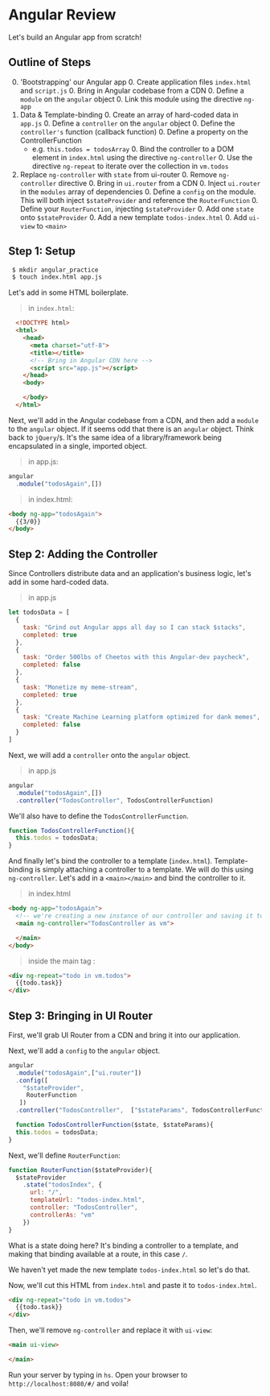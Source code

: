 # Angular Review

Let's build an Angular app from scratch!

## Outline of Steps
  0. 'Bootstrapping' our Angular app
    0. Create application files `index.html` and `script.js`
    0. Bring in Angular codebase from a CDN
    0. Define a `module` on the `angular` object
    0. Link this module using the directive `ng-app`
  0. Data & Template-binding
    0. Create an array of hard-coded data in `app.js`
    0. Define a `controller` on the `angular` object
    0. Define the `controller's`  function (callback function)
    0. Define a property on the ControllerFunction
      - e.g. `this.todos = todosArray`
    0. Bind the controller to a DOM element in `index.html` using the directive `ng-controller`
    0. Use the directive `ng-repeat` to iterate over the collection in `vm.todos`
  0. Replace `ng-controller` with `state` from ui-router
    0. Remove `ng-controller` directive
    0. Bring in `ui.router` from a CDN
    0. Inject `ui.router` in the `modules` array of dependencies
    0. Define a `config` on the module. This will both inject `$stateProvider` and reference the `RouterFunction`
    0. Define your `RouterFunction`, injecting `$stateProvider`
    0. Add one `state` onto `$stateProvider`
    0. Add a new template `todos-index.html`
    0. Add `ui-view` to `<main>`

## Step 1: Setup

```bash
 $ mkdir angular_practice
 $ touch index.html app.js
```

Let's add in some HTML boilerplate.

> in `index.html`:

```HTML
  <!DOCTYPE html>
  <html>
    <head>
      <meta charset="utf-8">
      <title></title>
      <!-- Bring in Angular CDN here -->
      <script src="app.js"></script>
    </head>
    <body>

    </body>
  </html>
```

Next, we'll add in the Angular codebase from a CDN, and then add a `module` to the `angular` object. If it seems odd that there is an `angular` object. Think back to `jQuery`/`$`. It's the same idea of a library/framework being encapsulated in a single, imported object.

> in app.js:

```js
angular
  .module("todosAgain",[])
```

> in index.html:

```HTML
<body ng-app="todosAgain">
  {{3/0}}
</body>
```

## Step 2: Adding the Controller

Since Controllers distribute data and an application's business logic, let's add in some hard-coded data.

> in app.js

```js
let todosData = [
  {
    task: "Grind out Angular apps all day so I can stack $stacks",
    completed: true
  },
  {
    task: "Order 500lbs of Cheetos with this Angular-dev paycheck",
    completed: false
  },
  {
    task: "Monetize my meme-stream",
    completed: true
  },
  {
    task: "Create Machine Learning platform optimized for dank memes",
    completed: false
  }
]
```

Next, we will add a `controller` onto the `angular` object.

> in app.js

```js
angular
  .module("todosAgain",[])
  .controller("TodosController", TodosControllerFunction)
```

We'll also have to define the `TodosControllerFunction`.

```js
function TodosControllerFunction(){
  this.todos = todosData;
}
```

And finally let's bind the controller to a template (`index.html`). Template-binding is simply attaching a controller to a template. We will do this using `ng-controller`. Let's add in a `<main></main>` and bind the controller to it.

> in index.html

```html
<body ng-app="todosAgain">
  <!-- we're creating a new instance of our controller and saving it to a variable vm -->
  <main ng-controller="TodosController as vm">

  </main>
</body>
```

> inside the main tag :

```html
<div ng-repeat="todo in vm.todos">
  {{todo.task}}
</div>
```

## Step 3: Bringing in UI Router

First, we'll grab UI Router from a CDN and bring it into our application.

Next, we'll add a `config` to the `angular` object.


```js
angular
  .module("todosAgain",["ui.router"])
  .config([
    "$stateProvider",
     RouterFunction
   ])
  .controller("TodosController",  ["$stateParams", TodosControllerFunction])

  function TodosControllerFunction($state, $stateParams){
  this.todos = todosData;
}
```

Next, we'll define `RouterFunction`:

```js
function RouterFunction($stateProvider){
  $stateProvider
    .state("todosIndex", {
      url: "/",
      templateUrl: "todos-index.html",
      controller: "TodosController",
      controllerAs: "vm"
    })
}
```

What is a state doing here? It's binding a controller to a template, and making that binding available at a route, in this case `/`.

We haven't yet made the new template `todos-index.html` so let's do that.

Now, we'll cut this HTML from `index.html` and paste it to `todos-index.html`.

>
```html
<div ng-repeat="todo in vm.todos">
  {{todo.task}}
</div>
```

Then, we'll remove `ng-controller` and replace it with `ui-view`:

```HTML
<main ui-view>

</main>
```
Run your server by typing in `hs`. Open your browser to `http://localhost:8080/#/` and voila!
